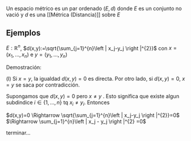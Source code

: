 Un espacio métrico es un par ordenado $(E,d)$ donde $E$ es un conjunto no vació y $d$ es una [[Métrica (Distancia)]] sobre $E$ 

## Ejemplos 

$E:\mathbb{R}^{n}$, $d(x,y):=\sqrt{\sum_{j=1}^{n}\left | x_j-y_j \right |^{2}}$  con $x=(x_1,...,x_n)$ e $y=(y_1,...,y_n)$ 

Demostración:

(l) Si $x=y$, la igualdad $d(x,y)=0$ es directa. Por otro lado, si $d(x,y)=0$, $x=y$ se saca por contradicción.

Supongamos que $d(x,y)=0$ pero $x\neq y$ . Esto significa que existe algun subdindice $i \in \left \{ 1,...,n \right \}$ tq $x_i \neq y_i$. Entonces

$d(x,y)=0 \Rightarrow   \sqrt{\sum_{j=1}^{n}\left | x_j-y_j \right |^{2}}=0$    
$\Rightarrow \sum_{j=1}^{n}\left | x_j - y_j \right |^{2} =0$ 

terminar...
